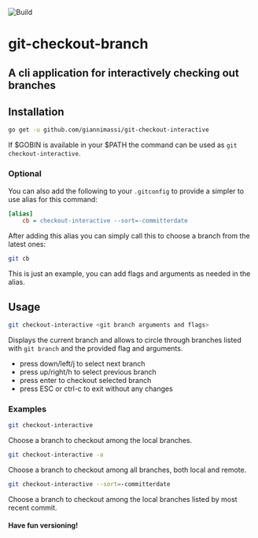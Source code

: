 ![Build](https://github.com/giannimassi/git-checkout-branch/workflows/Test/badge.svg?branch=master)

# git-checkout-branch

## A cli application for interactively checking out branches

## Installation

```sh
go get -u github.com/giannimassi/git-checkout-interactive
```

If $GOBIN is available in your $PATH the command can be used as `git checkout-interactive`.

### Optional

You can also add the following to your `.gitconfig` to provide a simpler to use alias for this command:

```ini
[alias]
    cb = checkout-interactive --sort=-committerdate
```

After adding this alias you can simply call this to choose a branch from the latest ones:

```sh
git cb
```

This is just an example, you can add flags and arguments as needed in the alias.

## Usage

```sh
git checkout-interactive <git branch arguments and flags>
```

Displays the current branch and allows to circle through branches listed with `git branch` and the provided flag and arguments.

- press down/left/j to select next branch
- press up/right/h to select previous branch
- press enter to checkout selected branch
- press ESC or ctrl-c to exit without any changes

### Examples

```sh
git checkout-interactive
```

Choose a branch to checkout among the local branches.

```sh
git checkout-interactive -a
```

Choose a branch to checkout among all branches, both local and remote.

```sh
git checkout-interactive --sort=-committerdate
```

Choose a branch to checkout among the local branches listed by most recent commit.


#### Have fun versioning!